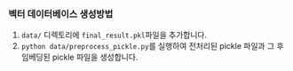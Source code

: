 ### 벡터 데이터베이스 생성방법
1. `data/` 디렉토리에 `final_result.pkl`파일을 추가합니다.
2. `python data/preprocess_pickle.py`를 실행하여 전처리된 pickle 파일과 그 후 임베딩된 pickle 파일을 생성합니다.